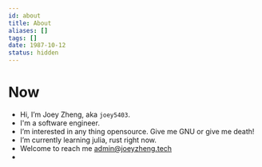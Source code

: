 ```yaml
---
id: about
title: About
aliases: []
tags: []
date: 1987-10-12
status: hidden
---
```


# Now

- Hi, I’m Joey Zheng, aka `joey5403`.
- I'm a software engineer. 
- I’m interested in any thing opensource. Give me GNU or give me death!
- I’m currently learning julia, rust right now.
- Welcome to reach me admin@joeyzheng.tech
- 